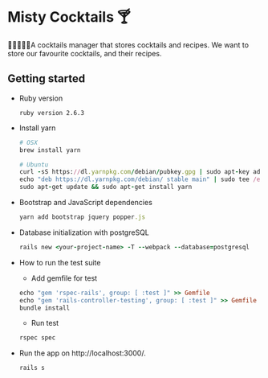 # Misty Cocktails 🍸

🥂🍒🥃🍋🍹A cocktails manager that stores cocktails and recipes. We want to store our favourite cocktails, and their recipes.

## Getting started

* Ruby version
  ```
  ruby version 2.6.3
  ```
* Install yarn 
  ```ruby
  # OSX
  brew install yarn

  # Ubuntu
  curl -sS https://dl.yarnpkg.com/debian/pubkey.gpg | sudo apt-key add -
  echo "deb https://dl.yarnpkg.com/debian/ stable main" | sudo tee /etc/apt/sources.list.d/yarn.list
  sudo apt-get update && sudo apt-get install yarn
  ```
* Bootstrap and JavaScript dependencies
  ```ruby
  yarn add bootstrap jquery popper.js
  ```

* Database initialization with postgreSQL
  ```ruby
  rails new <your-project-name> -T --webpack --database=postgresql
  ```

* How to run the test suite
  - Add gemfile for test
  ```ruby
  echo "gem 'rspec-rails', group: [ :test ]" >> Gemfile
  echo "gem 'rails-controller-testing', group: [ :test ]" >> Gemfile
  bundle install
  ```
  - Run test
  ```ruby
  rspec spec
  ```
* Run the app on http://localhost:3000/. 
  ```ruby
  rails s
  ```
